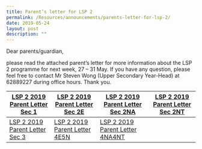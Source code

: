 ```yaml
---
title: Parent’s letter for LSP 2
permalink: /Resources/announcements/parents-letter-for-lsp-2/
date: 2019-05-24
layout: post
description: ""
---
```

Dear parents/guardian,

please read the attached parent’s letter for more information about the LSP 2 programme for next week, 27 – 31 May. If you have any question, please feel free to contact Mr Steven Wong (Upper Secondary Year-Head) at 62889227 during office hours. Thank you.

<table>
<thead>
  <tr>
    <th><a href="/files/Announcement/LSP%202/LSP-2-2019-Parent-Letter-Sec-1-24-May.pdf" target = "_blank">LSP 2 2019 Parent Letter Sec 1</a></th>
    <th><a href="https://www.sgs.edu.sg/wp-content/uploads/2019/05/LSP-2-2019-Parent-Letter-Sec-2E-24-May.pdf" target = "_blank">LSP 2 2019 Parent Letter Sec 2E</a></th>
    <th><a href="https://www.sgs.edu.sg/wp-content/uploads/2019/05/LSP-2-2019-Parent-Letter-Sec-2NA-24-May.pdf" target = "_blank">LSP 2 2019 Parent Letter Sec 2NA </a></th>
    <th><a href="https://www.sgs.edu.sg/wp-content/uploads/2019/05/LSP-2-2019-Parent-Letter-Sec-2NT-24-May.pdf" target = "_blank">LSP 2 2019 Parent Letter Sec 2NT</a></th>
  </tr>
</thead>
<tbody>
  <tr>
    <td><a href="https://www.sgs.edu.sg/wp-content/uploads/2019/05/LSP-2-2019-Parent-Letter-Sec-3-24-May.pdf" target = "_blank">LSP 2 2019 Parent Letter Sec 3</a></td>
    <td><a href="https://www.sgs.edu.sg/wp-content/uploads/2019/05/LSP-2-2019-Parent-Letter-4E5N-24-May.pdf" target = "_blank">LSP 2 2019 Parent Letter 4E5N</a></td>
    <td><a href="https://www.sgs.edu.sg/wp-content/uploads/2019/05/LSP-2-2019-Parent-Letter-4NA4NT-24-May.pdf" target = "_blank">LSP 2 2019 Parent Letter 4NA4NT</a></td>
    <td></td>
  </tr>
</tbody>
</table>
